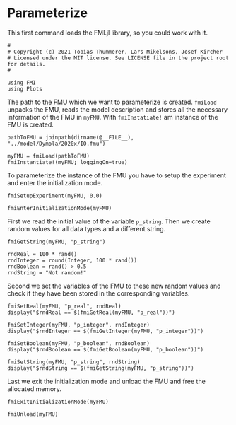 # Parameterize

This first command loads the FMI.jl library, so you could work with it.
```
#
# Copyright (c) 2021 Tobias Thummerer, Lars Mikelsons, Josef Kircher
# Licensed under the MIT license. See LICENSE file in the project root for details.
#

using FMI
using Plots
```
The path to the FMU which we want to parameterize is created. ```fmiLoad``` unpacks the FMU, reads the model description and stores all the necessary information of the FMU in ```myFMU```. With ```fmiInstatiate!``` am instance of the FMU is created.
```
pathToFMU = joinpath(dirname(@__FILE__), "../model/Dymola/2020x/IO.fmu")

myFMU = fmiLoad(pathToFMU)
fmiInstantiate!(myFMU; loggingOn=true)
```
To parameterize the instance of the FMU you have to setup the experiment and enter the initialization mode.
```
fmiSetupExperiment(myFMU, 0.0)

fmiEnterInitializationMode(myFMU)
```
First we read the initial value of the variable ```p_string```. Then we create random values for all data types and a different string.
```
fmiGetString(myFMU, "p_string")

rndReal = 100 * rand()
rndInteger = round(Integer, 100 * rand())
rndBoolean = rand() > 0.5
rndString = "Not random!"
```
Second we set the variables of the FMU to these new random values and check if they have been stored in the corresponding variables.
```
fmiSetReal(myFMU, "p_real", rndReal)
display("$rndReal == $(fmiGetReal(myFMU, "p_real"))")

fmiSetInteger(myFMU, "p_integer", rndInteger)
display("$rndInteger == $(fmiGetInteger(myFMU, "p_integer"))")

fmiSetBoolean(myFMU, "p_boolean", rndBoolean)
display("$rndBoolean == $(fmiGetBoolean(myFMU, "p_boolean"))")

fmiSetString(myFMU, "p_string", rndString)
display("$rndString == $(fmiGetString(myFMU, "p_string"))")
```
Last we exit the initialization mode and unload the FMU and free the allocated memory.
```
fmiExitInitializationMode(myFMU)

fmiUnload(myFMU)
```
